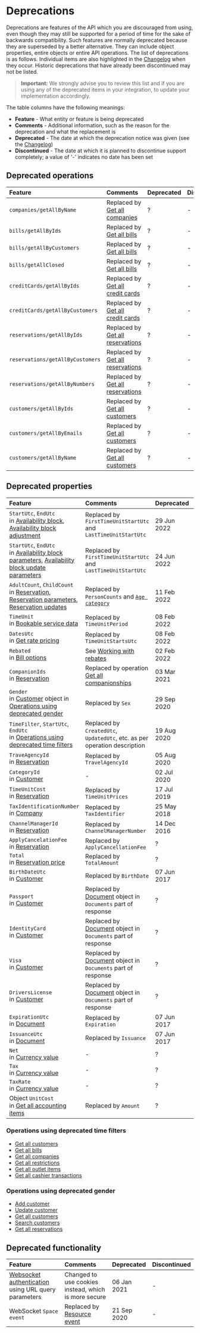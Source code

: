 # Deprecations

Deprecations are features of the API which you are discouraged from using, even though they may still be supported for a period of time for the sake of backwards compatibility.
Such features are normally deprecated because they are superseded by a better alternative. They can include object properties, entire objects or entire API operations.
The list of deprecations is as follows. Individual items are also highlighted in the [Changelog](../changelog/README.md) when they occur.
Historic deprecations that have already been discontinued may not be listed.

> **Important:** We strongly advise you to review this list and if you are using any of the deprecated items in your integration, to update your implementation accordingly.

The table columns have the following meanings:

* __Feature__ - What entity or feature is being deprecated
* __Comments__ - Additional information, such as the reason for the deprecation and what the replacement is
* __Deprecated__ - The date at which the deprecation notice was given (see the [Changelog](../changelog/README.md))
* __Discontinued__ \- The date at which it is planned to discontinue support completely; a value of '-' indicates no date has been set

## Deprecated operations

| Feature | Comments | Deprecated | Discontinued |
| :-- | :-- | :-- | :-- |
| `companies/getAllByName` | Replaced by [Get all companies](../operations/companies.md#get-all-companies) | ? | - |
| `bills/getAllByIds` | Replaced by [Get all bills](../operations/bills.md#get-all-bills) | ? | - |
| `bills/getAllByCustomers` | Replaced by [Get all bills](../operations/bills.md#get-all-bills) | ? | - |
| `bills/getAllClosed` | Replaced by [Get all bills](../operations/bills.md#get-all-bills) | ? | - |
| `creditCards/getAllByIds` | Replaced by [Get all credit cards](../operations/creditcards.md#get-all-credit-cards) | ? | - |
| `creditCards/getAllByCustomers` | Replaced by [Get all credit cards](../operations/creditcards.md#get-all-credit-cards) | ? | - |
| `reservations/getAllByIds` | Replaced by [Get all reservations](../operations/reservations.md#get-all-reservations) | ? | - |
| `reservations/getAllByCustomers` | Replaced by [Get all reservations](../operations/reservations.md#get-all-reservations) | ? | - |
| `reservations/getAllByNumbers` | Replaced by [Get all reservations](../operations/reservations.md#get-all-reservations) | ? | - |
| `customers/getAllByIds` | Replaced by [Get all customers](../operations/customers.md#get-all-customers) | ? | - |
| `customers/getAllByEmails` | Replaced by [Get all customers](../operations/customers.md#get-all-customers) | ? | - |
| `customers/getAllByName` | Replaced by [Get all customers](../operations/customers.md#get-all-customers) | ? | - |

## Deprecated properties

| Feature | Comments | Deprecated | Discontinued |
| :-- | :-- | :-- | :-- |
| `StartUtc`, `EndUtc`<br>in [Availability block](../operations/availabilityblocks.md#availability-block), [Availability block adjustment](../operations/availabilityblocks.md#availability-block-adjustment) | Replaced by `FirstTimeUnitStartUtc` and `LastTimeUnitStartUtc` | 29 Jun 2022 | - |
| `StartUtc`, `EndUtc`<br>in [Availability block parameters](../operations/availabilityblocks.md#availability-block-parameters), [Availability block update parameters](../operations/availabilityblocks.md#availability-block-update-parameters) | Replaced by `FirstTimeUnitStartUtc` and `LastTimeUnitStartUtc` | 24 Jun 2022 | - |
| `AdultCount`, `ChildCount`<br>in [Reservation](../operations/reservations.md#reservation), [Reservation parameters](../operations/reservations.md#reservation-parameters), [Reservation updates](../operations/reservations.md#reservation-updates) | Replaced by `PersonCounts` and [`Age category`](../operations/agecategories.md#age-category) | 11 Feb 2022 | - |
| `TimeUnit`<br>in [Bookable service data](../operations/services.md#bookable-service-data) | Replaced by `TimeUnitPeriod` | 08 Feb 2022 | - |
| `DatesUtc`<br>in [Get rate pricing](../operations/rates.md#get-rate-pricing) | Replaced by `TimeUnitStartsUtc` | 08 Feb 2022 | - |
| `Rebated`<br> in [Bill options](../operations/bills.md#bill-options) | See [Working with rebates](../use-cases/accounting.md#working-with-rebates) | 02 Feb 2022 | - |
| `CompanionIds`<br>in [Reservation](../operations/reservations.md#reservation) | Replaced by operation [Get all companionships](../operations/companionships.md#get-all-companionships) | 03 Mar 2021 | - |
| `Gender`<br>in [Customer](../operations/customers.md#customer) object in [Operations using deprecated gender](#operations-using-deprecated-gender) | Replaced by `Sex` | 29 Sep 2020 | - |
| `TimeFilter`, `StartUtc`, `EndUtc`<br>in [Operations using deprecated time filters](#operations-using-deprecated-time-filters) | Replaced by `CreatedUtc`, `UpdatedUtc`, etc. as per operation description | 19 Aug 2020 | - |
| `TraveAgencyId`<br>in [Reservation](../operations/reservations.md#reservation) | Replaced by `TravelAgencyId` | 05 Aug 2020 | - |
| `CategoryId`<br>in [Customer](../operations/customers.md#customer) | - | 02 Jul 2020 | - |
| `TimeUnitCost`<br>in [Reservation](../operations/reservations.md#reservation) | Replaced by `TimeUnitPrices` | 17 Jul 2019 | - |
| `TaxIdentificationNumber`<br>in [Company](../operations/companies.md#company) | Replaced by `TaxIdentifier` | 25 May 2018 | - |
| `ChannelManagerId`<br>in [Reservation](../operations/reservations.md#reservation) | Replaced by `ChannelManagerNumber` | 14 Dec 2016 | - |
| `ApplyCancelationFee`<br>in [Reservation](../operations/reservations.md#reservation) | Replaced by `ApplyCancellationFee` | ? | - |
| `Total`<br>in [Reservation price](../operations/reservations.md#reservation-price) | Replaced by `TotalAmount` | ? | - |
| `BirthDateUtc`<br>in [Customer](../operations/customers.md#customer) | Replaced by `BirthDate` | 07 Jun 2017 | - |
| `Passport`<br>in [Customer](../operations/customers.md#customer) | Replaced by [Document](../operations/customers.md#document) object in `Documents` part of response | ? | - |
| `IdentityCard`<br>in [Customer](../operations/customers.md#customer) | Replaced by [Document](../operations/customers.md#document) object in `Documents` part of response | ? | - |
| `Visa`<br>in [Customer](../operations/customers.md#customer) | Replaced by [Document](../operations/customers.md#document) object in `Documents` part of response | ? | - |
| `DriversLicense`<br>in [Customer](../operations/customers.md#customer) | Replaced by [Document](../operations/customers.md#document) object in `Documents` part of response | ? | - |
| `ExpirationUtc`<br>in [Document](../operations/customers.md#document) | Replaced by `Expiration` | 07 Jun 2017 | - |
| `IssuanceUtc`<br>in [Document](../operations/customers.md#document) | Replaced by `Issuance` | 07 Jun 2017 | - |
| `Net`<br>in [Currency value](../operations/accountingitems.md#currency-value) | - | ? | - |
| `Tax`<br>in [Currency value](../operations/accountingitems.md#currency-value) | - | ? | - |
| `TaxRate`<br>in [Currency value](../operations/accountingitems.md#currency-value) | - | ? | - |
| Object `UnitCost`<br> in [Get all accounting items](../operations/accountingitems.md#get-all-accounting-items) | Replaced by `Amount` | ? | - |

### Operations using deprecated time filters 

* [Get all customers](../operations/customers.md#get-all-customers)
* [Get all bills](../operations/bills.md#get-all-bills)
* [Get all companies](../operations/companies.md#get-all-companies)
* [Get all restrictions](../operations/restrictions.md#get-all-restrictions)
* [Get all outlet items](../operations/outletitems.md#get-all-outlet-items)
* [Get all cashier transactions](../operations/cashiertransactions.md#get-all-cashier-transactions)

### Operations using deprecated gender 

* [Add customer](../operations/customers.md#add-customer)
* [Update customer](../operations/customers.md#update-customer)
* [Get all customers](../operations/customers.md#get-all-customer)
* [Search customers](../operations/customers.md#search-customers)
* [Get all reservations](../operations/reservations.md#get-all-reservations)

## Deprecated functionality

| Feature | Comments | Deprecated | Discontinued |
| :-- | :-- | :-- | :-- |
| [Websocket authentication](../websockets/README.md#authentication) using URL query parameters | Changed to use cookies instead, which is more secure | 06 Jan 2021 | - |
| WebSocket `Space event` | Replaced by [Resource event](../websockets/README.md#resource-event) | 21 Sep 2020 | - |
